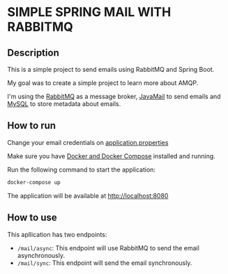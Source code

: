 # SIMPLE SPRING MAIL WITH RABBITMQ

## Description

This is a simple project to send emails using RabbitMQ and Spring Boot.

My goal was to create a simple project to learn more about AMQP.

I'm using the [RabbitMQ](https://www.rabbitmq.com/) as a message broker, [JavaMail](https://javaee.github.io/javamail/) to send emails and [MySQL](https://mysql.com) to store metadata about emails.

## How to run

Change your email credentials on [application.properties](https://github.com/NathanSoa/spring-mail-rabbitmq/blob/main/src/main/resources/application.properties)

Make sure you have [Docker and Docker Compose](https://www.docker.com/) installed and running.

Run the following command to start the application:

```bash
docker-compose up
```

The application will be available at [http://localhost:8080](http://localhost:8080)

## How to use

This apllication has two endpoints:
- `/mail/async`: This endpoint will use RabbitMQ to send the email asynchronously.
- `/mail/sync`: This endpoint will send the email synchronously.
